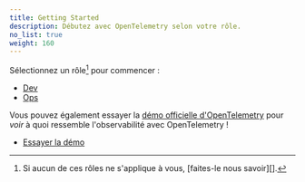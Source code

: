 ```yaml
---
title: Getting Started
description: Débutez avec OpenTelemetry selon votre rôle.
no_list: true
weight: 160
---
```


Sélectionnez un rôle[^1] pour commencer :

<div class="l-get-started-buttons justify-content-start mt-3 ms-3">

- [Dev](dev/)
- [Ops](ops/)

</div>

Vous pouvez également essayer la [démo officielle d'OpenTelemetry][demo] pour
_voir_ à quoi ressemble l'observabilité avec OpenTelemetry !

<div class="l-primary-buttons justify-content-start mt-3 mb-5 ms-3">

- [Essayer la démo][demo]

</div>

[^1]: Si aucun de ces rôles ne s'applique à vous, \[faites-le nous savoir]\[].

[demo]: /ecosystem/demo/
[let us know]: https://github.com/open-telemetry/opentelemetry.io/issues/new?title=Add%20a%20new%20persona:%20My%20Persona&body=Provide%20a%20description%20of%20your%20role%20and%20responsibilities%20and%20what%20your%20observability%20goals%20are
